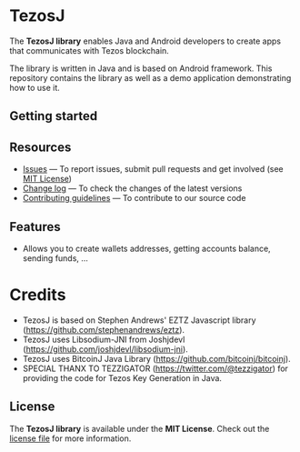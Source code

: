 # TezosJ

The **TezosJ library** enables Java and Android developers to create apps that communicates with Tezos blockchain.

The library is written in Java and is based on Android framework. This repository contains the library as well as a demo application demonstrating how to use it.

## Getting started
<!--
Read the **[project documentation][doc-home]** for comprehensive information about the requirements, general workflow and installation procedure.
-->

## Resources
<!---
- [Full project documentation][doc-home] — To have a comprehensive understanding of the workflow and get the installation procedure
- [TezoJ Support Center][tezosj-help] — To get technical help from TezosJ
-->
- [Issues][project-issues] — To report issues, submit pull requests and get involved (see [MIT License][project-license])
- [Change log][project-changelog] — To check the changes of the latest versions
- [Contributing guidelines][project-contributing] — To contribute to our source code

## Features

- Allows you to create wallets addresses, getting accounts balance, sending funds, ...

<!---
- Presents a **clean, native payment screen** optimized for Android devices

The main purpose of TezosJ Integration Library is to foster development of applications in Java / Android that interacts
with Tezos ecosystem. This might open Tezos to a whole world of software producers, ready to collaborate with the platform.
TezosJ is to play the role of a layer that will translate default Java method calls to Tezos's network real operations
(create_account, transfer_token, etc.).
-->

# Credits

- TezosJ is based on Stephen Andrews' EZTZ Javascript library (https://github.com/stephenandrews/eztz).  
- TezosJ uses Libsodium-JNI from Joshjdevl (https://github.com/joshjdevl/libsodium-jni).  
- TezosJ uses BitcoinJ Java Library (https://github.com/bitcoinj/bitcoinj).   
- SPECIAL THANX TO TEZZIGATOR (https://twitter.com/@tezzigator) for providing the code for Tezos Key Generation in Java. 

## License

The **TezosJ library** is available under the **MIT License**. Check out the [license file][project-license] for more information.

[doc-home]: https://developer.android.com/index.html/

[tezosj-help]: http://help.android.com

[project-issues]: https://github.com/LMilfont/TezosJ/issues

[project-license]: LICENSE.md
[project-changelog]: CHANGELOG.md
[project-contributing]: CONTRIBUTING.md
